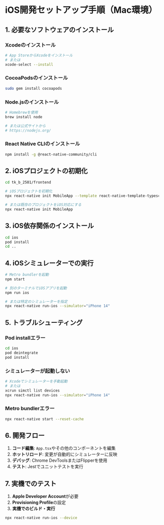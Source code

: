 # iOS開発セットアップ手順（Mac環境）

## 1. 必要なソフトウェアのインストール

### Xcodeのインストール
```bash
# App StoreからXcodeをインストール
# または
xcode-select --install
```

### CocoaPodsのインストール
```bash
sudo gem install cocoapods
```

### Node.jsのインストール
```bash
# Homebrewを使用
brew install node

# または公式サイトから
# https://nodejs.org/
```

### React Native CLIのインストール
```bash
npm install -g @react-native-community/cli
```

## 2. iOSプロジェクトの初期化

```bash
cd tk_b_2501/frontend

# iOSプロジェクトを初期化
npx react-native init MobileApp --template react-native-template-typescript

# または既存のプロジェクトをiOS対応にする
npx react-native init MobileApp
```

## 3. iOS依存関係のインストール

```bash
cd ios
pod install
cd ..
```

## 4. iOSシミュレーターでの実行

```bash
# Metro bundlerを起動
npm start

# 別のターミナルでiOSアプリを起動
npm run ios

# または特定のシミュレーターを指定
npx react-native run-ios --simulator="iPhone 14"
```

## 5. トラブルシューティング

### Pod installエラー
```bash
cd ios
pod deintegrate
pod install
```

### シミュレーターが起動しない
```bash
# Xcodeでシミュレーターを手動起動
# または
xcrun simctl list devices
npx react-native run-ios --simulator="iPhone 14"
```

### Metro bundlerエラー
```bash
npx react-native start --reset-cache
```

## 6. 開発フロー

1. **コード編集**: `App.tsx`やその他のコンポーネントを編集
2. **ホットリロード**: 変更が自動的にシミュレーターに反映
3. **デバッグ**: Chrome DevToolsまたはFlipperを使用
4. **テスト**: Jestでユニットテストを実行

## 7. 実機でのテスト

1. **Apple Developer Account**が必要
2. **Provisioning Profile**の設定
3. **実機でのビルド・実行**

```bash
npx react-native run-ios --device
```

